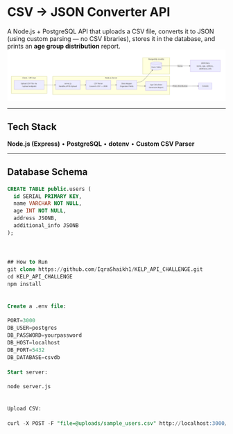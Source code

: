 # CSV → JSON Converter API

A Node.js + PostgreSQL API that uploads a CSV file, converts it to JSON (using custom parsing — no CSV libraries), stores it in the database, and prints an **age group distribution** report.
![KELP architecture diagram](images/diagram.png)

---

##  Tech Stack
**Node.js (Express)** • **PostgreSQL** • **dotenv** • **Custom CSV Parser**

---

##  Database Schema

```sql
CREATE TABLE public.users (
  id SERIAL PRIMARY KEY,
  name VARCHAR NOT NULL,
  age INT NOT NULL,
  address JSONB,
  additional_info JSONB
);



## How to Run
git clone https://github.com/IqraShaikh1/KELP_API_CHALLENGE.git
cd KELP_API_CHALLENGE
npm install


Create a .env file:

PORT=3000
DB_USER=postgres
DB_PASSWORD=yourpassword
DB_HOST=localhost
DB_PORT=5432
DB_DATABASE=csvdb

Start server:

node server.js


Upload CSV:

curl -X POST -F "file=@uploads/sample_users.csv" http://localhost:3000/upload

